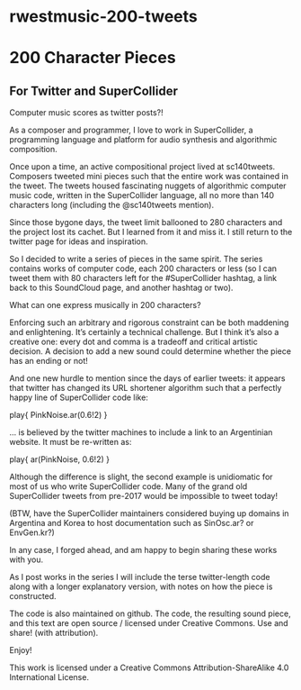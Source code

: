 # rwestmusic-200-tweets

200 Character Pieces
====================
For Twitter and SuperCollider
--------------------

Computer music scores as twitter posts?!

As a composer and programmer, I love to work in SuperCollider, a programming language and platform for audio synthesis and algorithmic composition. 

Once upon a time, an active compositional project lived at sc140tweets. Composers tweeted mini pieces such that the entire work was contained in the tweet. The tweets housed fascinating nuggets of algorithmic computer music code, written in the SuperCollider language, all no more than 140 characters long (including the @sc140tweets mention).

Since those bygone days, the tweet limit ballooned to 280 characters and the project lost its cachet. But I learned from it and miss it. I still return to the twitter page for ideas and inspiration. 

So I decided to write a series of pieces in the same spirit. The series contains works of computer code, each 200 characters or less (so I can tweet them with 80 characters left for the #SuperCollider hashtag, a link back to this SoundCloud page, and another hashtag or two).

What can one express musically in 200 characters?

Enforcing such an arbitrary and rigorous constraint can be both maddening and enlightening. It’s certainly a technical challenge. But I think it’s also a creative one: every dot and comma is a tradeoff and critical artistic decision. A decision to add a new sound could determine whether the piece has an ending or not!

And one new hurdle to mention since the days of earlier tweets: it appears that twitter has changed its URL shortener algorithm such that a perfectly happy line of SuperCollider code like:

play{ PinkNoise.ar(0.6!2) }

… is believed by the twitter machines to include a link to an Argentinian website. It must be re-written as:

play{ ar(PinkNoise, 0.6!2) }

Although the difference is slight, the second example is unidiomatic for most of us who write SuperCollider code. Many of the grand old SuperCollider tweets from pre-2017 would be impossible to tweet today! 

(BTW, have the SuperCollider maintainers considered buying up domains in Argentina and Korea to host documentation such as SinOsc.ar? or EnvGen.kr?)

In any case, I forged ahead, and am happy to begin sharing these works with you.

As I post works in the series I will include the terse twitter-length code along with a longer explanatory version, with notes on how the piece is constructed.

The code is also maintained on github. The code, the resulting sound piece, and this text are open source / licensed under Creative Commons. Use and share! (with attribution).

Enjoy!


This work is licensed under a Creative Commons Attribution-ShareAlike 4.0 International License.
